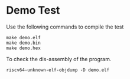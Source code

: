 # Demo Test

Use the following commands to compile the test
    
    make demo.elf
    make demo.bin
    make demo.hex

To check the dis-assembly of the program.
    
    riscv64-unknown-elf-objdump -D demo.elf